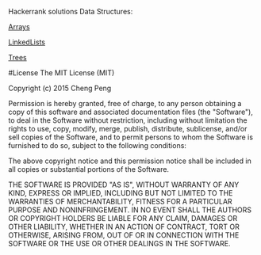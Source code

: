 Hackerrank solutions
	Data Structures:

[Arrays](https://www.hackerrank.com/domains/data-structures/arrays)

[LinkedLists](https://www.hackerrank.com/domains/data-structures/linked-lists)
		
[Trees](https://www.hackerrank.com/domains/data-structures/trees)

#License
The MIT License (MIT)

Copyright (c) 2015 Cheng Peng

Permission is hereby granted, free of charge, to any person obtaining a copy
of this software and associated documentation files (the "Software"), to deal
in the Software without restriction, including without limitation the rights
to use, copy, modify, merge, publish, distribute, sublicense, and/or sell
copies of the Software, and to permit persons to whom the Software is
furnished to do so, subject to the following conditions:

The above copyright notice and this permission notice shall be included in all
copies or substantial portions of the Software.

THE SOFTWARE IS PROVIDED "AS IS", WITHOUT WARRANTY OF ANY KIND, EXPRESS OR
IMPLIED, INCLUDING BUT NOT LIMITED TO THE WARRANTIES OF MERCHANTABILITY,
FITNESS FOR A PARTICULAR PURPOSE AND NONINFRINGEMENT. IN NO EVENT SHALL THE
AUTHORS OR COPYRIGHT HOLDERS BE LIABLE FOR ANY CLAIM, DAMAGES OR OTHER
LIABILITY, WHETHER IN AN ACTION OF CONTRACT, TORT OR OTHERWISE, ARISING FROM,
OUT OF OR IN CONNECTION WITH THE SOFTWARE OR THE USE OR OTHER DEALINGS IN THE
SOFTWARE.
